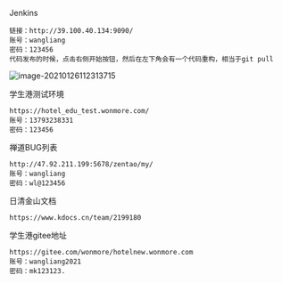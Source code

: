 Jenkins

```
链接：http://39.100.40.134:9090/
账号：wangliang
密码：123456
代码发布的时候，点击右侧开始按钮，然后在左下角会有一个代码重构，相当于git pull
```

![image-20210126112313715](C:\Users\dell\AppData\Roaming\Typora\typora-user-images\image-20210126112313715.png)

学生港测试环境

```
https://hotel_edu_test.wonmore.com/
账号：13793238331
密码：123456
```

禅道BUG列表

```
http://47.92.211.199:5678/zentao/my/
账号：wangliang
密码：wl@123456
```

日清金山文档

```
https://www.kdocs.cn/team/2199180
```

学生港gitee地址

```
https://gitee.com/wonmore/hotelnew.wonmore.com
账号：wangliang2021
密码：mk123123.
```





